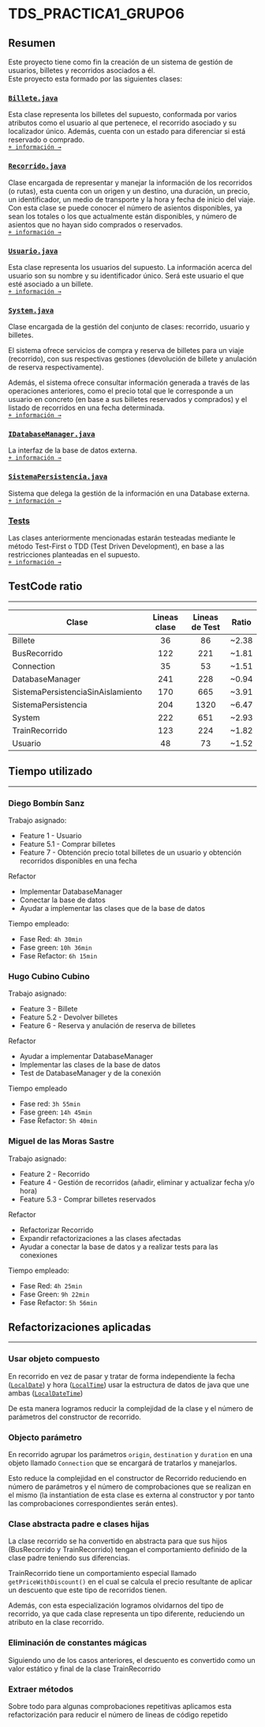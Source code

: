 # TDS_PRACTICA1_GRUPO6
## Resumen

Este proyecto tiene como fin la creación de un sistema de gestión de usuarios, billetes y recorridos asociados a él.<br>
Este proyecto esta formado por las siguientes clases:

### [`Billete.java`](./src/main/java/uva/tds/practica2_grupo6/Billete.java)
Esta clase representa los billetes del supuesto, conformada por varios atributos como el usuario al que pertenece, el recorrido asociado y su localizador único. Además, cuenta con un estado para diferenciar si está reservado o comprado. <br>[`+ información →`](./src/main/java/uva/tds/practica2_grupo6/Billete.java) 

### [`Recorrido.java`](./src/main/java/uva/tds/practica2_grupo6/Recorrido.java)
Clase encargada de representar y manejar la información de los recorridos (o rutas), esta cuenta con un origen y un destino, una duración, un precio, un identificador, un  medio de transporte y la hora y fecha de inicio del viaje. Con esta clase se puede conocer el número de asientos disponibles, ya sean los totales o los que actualmente están disponibles, y número de asientos que no hayan sido comprados o reservados. <br>[`+ información →`](./src/main/java/uva/tds/practica2_grupo6/Recorrido.java)

### [`Usuario.java`](./src/main/java/uva/tds/practica2_grupo6/Usuario.java)
Esta clase representa los usuarios del supuesto. La información acerca del usuario son su nombre y su identificador único. Será este usuario el que esté asociado a un billete.<br>[`+ información →`](./src/main/java/uva/tds/practica2_grupo6/Usuario.java)

### [`System.java`](./src/main/java/uva/tds/practica2_grupo6/System.java)
Clase encargada de la gestión del conjunto de clases: recorrido, usuario y billetes.

El sistema ofrece servicios de compra y reserva de billetes para un viaje (recorrido), con sus respectivas gestiones (devolución de billete y anulación de reserva respectivamente). 

Además, el sistema ofrece consultar información generada a través de las operaciones anteriores, como el precio total que le corresponde a un usuario en concreto (en base a sus billetes reservados y comprados) y el listado de recorridos en una fecha determinada.
<br>[`+ información →`](./src/main/java/uva/tds/practica2_grupo6/System.java)

### [`IDatabaseManager.java`](./src/main/java/uva/tds/practica2_grupo6/IDatabaseManager.java)
La interfaz de la base de datos externa. 
<br>[`+ información →`](./src/main/java/uva/tds/practica2_grupo6/IDatabaseManager.java)

### [`SistemaPersistencia.java`](./src/main/java/uva/tds/practica2_grupo6/SistemaPersistencia.java)
Sistema que delega la gestión de la información en una Database externa. 
<br>[`+ información →`](./src/main/java/uva/tds/practica2_grupo6/SistemaPersistencia.java)

### [Tests](./src/test/java/uva/tds/practica2_grupo6/)
Las clases anteriormente mencionadas estarán testeadas mediante le método Test-First o TDD (Test Driven Development), en base a las restricciones planteadas en el supuesto.
<br>[`+ información →`](./src/test/java/uva/tds/practica2_grupo6/)

## TestCode ratio
----------------------------------

|Clase|Lineas clase|Lineas de Test|Ratio|
|--|:--:|:--:|:--:|
|Billete                            |  36|  86|~2.38|
|BusRecorrido                       | 122| 221|~1.81|
|Connection                         |  35|  53|~1.51|
|DatabaseManager                    | 241| 228|~0.94|
|SistemaPersistenciaSinAislamiento  | 170| 665|~3.91|
|SistemaPersistencia                | 204|1320|~6.47|
|System                             | 222| 651|~2.93|
|TrainRecorrido                     | 123| 224|~1.82|
|Usuario                            |  48|  73|~1.52|
## Tiempo utilizado
----------------------------------
### Diego Bombín Sanz
Trabajo asignado:
- Feature 1 - Usuario
- Feature 5.1 - Comprar billetes
- Feature 7 - Obtención precio total billetes de un usuario y obtención recorridos disponibles en una fecha

Refactor
- Implementar DatabaseManager
- Conectar la base de datos
- Ayudar a implementar las clases que de la base de datos

Tiempo empleado: 
- Fase Red: `4h 30min`
- Fase green: `10h 36min`
- Fase Refactor: `6h 15min`
    
### Hugo Cubino Cubino
Trabajo asignado:
- Feature 3 - Billete
- Feature 5.2 - Devolver billetes
- Feature 6 - Reserva y anulación de reserva de billetes

Refactor
- Ayudar a implementar DatabaseManager
- Implementar las clases de la base de datos
- Test de DatabaseManager y de la conexión

Tiempo empleado
- Fase red: `3h 55min`
- Fase green: `14h 45min`
- Fase Refactor: `5h 40min`

### Miguel de las Moras Sastre
Trabajo asignado:
- Feature 2 - Recorrido
- Feature 4 - Gestión de recorridos (añadir, eliminar y actualizar fecha y/o hora)
- Feature 5.3 - Comprar billetes reservados

Refactor
- Refactorizar Recorrido
- Expandir refactorizaciones a las clases afectadas
- Ayudar a conectar la base de datos y a realizar tests para las conexiones

Tiempo empleado:
- Fase Red: `4h 25min` 
- Fase Green: `9h 22min`
- Fase Refactor: `5h 56min`

## Refactorizaciones aplicadas
----------------------------------
### Usar objeto compuesto
En recorrido en vez de pasar y tratar de forma independiente la fecha ([`LocalDate`](https://docs.oracle.com/en/java/javase/17/docs/api/java.base/java/time/LocalDate.html)) y hora ([`LocalTime`](https://docs.oracle.com/en/java/javase/17/docs/api/java.base/java/time/LocalTime.html)) usar la estructura de datos de java que une ambas ([`LocalDateTime`](https://docs.oracle.com/en/java/javase/17/docs/api/java.base/java/time/LocalDateTime.html))

De esta manera logramos reducir la complejidad de la clase y el número de parámetros del constructor de recorrido.
### Objecto parámetro
En recorrido agrupar los parámetros `origin`, `destination` y `duration` en una objeto llamado `Connection` que se encargará de tratarlos y manejarlos.

Esto reduce la complejidad en el constructor de Recorrido reduciendo en número de parámetros y el número de comprobaciones que se realizan en el mismo (la instantiation de esta clase es externa al constructor y por tanto las comprobaciones correspondientes serán entes).
### Clase abstracta padre e clases hijas
La clase recorrido se ha convertido en abstracta para que sus hijos (BusRecorrido y TrainRecorrido) tengan el comportamiento definido de la clase padre teniendo sus diferencias. 

TrainRecorrido tiene un comportamiento especial llamado `getPriceWithDiscount()` en el cual se calcula el precio resultante de aplicar un descuento que este tipo de recorridos tienen.

Además, con esta especialización logramos olvidarnos del tipo de recorrido, ya que cada clase representa un tipo diferente, reduciendo un atributo en la clase recorrido.
### Eliminación de constantes mágicas
Siguiendo uno de los casos anteriores, el descuento es convertido como un valor estático y final de la clase TrainRecorrido 
### Extraer métodos
Sobre todo para algunas comprobaciones repetitivas aplicamos esta refactorización para reducir el número de lineas de código repetido

